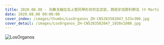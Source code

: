 ```yaml
---
title: 2020.08.08 - 鸟瞰戈梅拉岛上管风琴形状的玄武岩，西班牙加那利群岛 (© Martin Siepmann/Image BROKER/Offset by Shutterstock)
date: 2020.08.08 00:00:00
cover_index: /images/thumbs/LosOrganos_ZH-CN5283582047_533x300.jpg
cover_detail: /images/LosOrganos_ZH-CN5283582047_1920x1080.jpg
---
```


![LosOrganos](/images/LosOrganos_ZH-CN5283582047_1920x1080.jpg)

